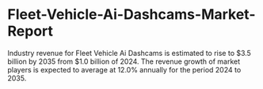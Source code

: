 # Fleet-Vehicle-Ai-Dashcams-Market-Report
Industry revenue for Fleet Vehicle Ai Dashcams is estimated to rise to $3.5 billion by 2035 from $1.0 billion of 2024. The revenue growth of market players is expected to average at 12.0% annually for the period 2024 to 2035.
